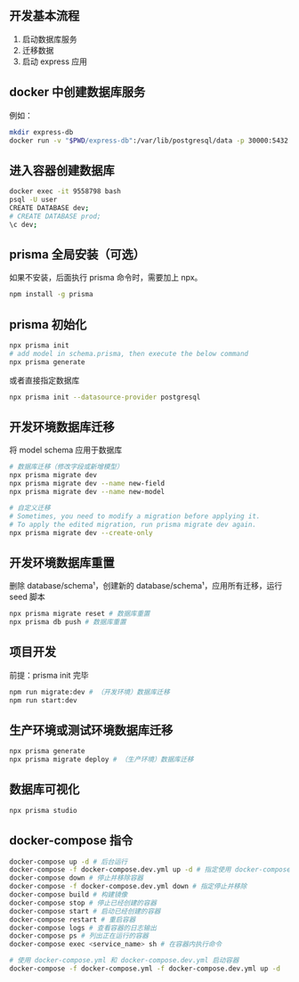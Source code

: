 ## 开发基本流程

1. 启动数据库服务
2. 迁移数据
3. 启动 express 应用

## docker 中创建数据库服务

例如：

```bash
mkdir express-db
docker run -v "$PWD/express-db":/var/lib/postgresql/data -p 30000:5432 -e POSTGRES_USER=user -e POSTGRES_PASSWORD=123456 -d postgres:14
```

## 进入容器创建数据库

```bash
docker exec -it 9558798 bash
psql -U user
CREATE DATABASE dev;
# CREATE DATABASE prod;
\c dev;
```

## prisma 全局安装（可选）

如果不安装，后面执行 prisma 命令时，需要加上 npx。

```bash
npm install -g prisma
```

## prisma 初始化

```bash
npx prisma init
# add model in schema.prisma, then execute the below command
npx prisma generate
```

或者直接指定数据库

```bash
npx prisma init --datasource-provider postgresql
```

## 开发环境数据库迁移

将 model schema 应用于数据库

```bash
# 数据库迁移（修改字段或新增模型）
npx prisma migrate dev
npx prisma migrate dev --name new-field
npx prisma migrate dev --name new-model
```

```bash
# 自定义迁移
# Sometimes, you need to modify a migration before applying it.
# To apply the edited migration, run prisma migrate dev again.
npx prisma migrate dev --create-only
```

## 开发环境数据库重置

删除 database/schema¹，创建新的 database/schema¹，应用所有迁移，运行 seed 脚本

```bash
npx prisma migrate reset # 数据库重置
npx prisma db push # 数据库重置
```

## 项目开发

前提：prisma init 完毕

```bash
npm run migrate:dev # （开发环境）数据库迁移
npm run start:dev
```

## 生产环境或测试环境数据库迁移

```bash
npx prisma generate
npx prisma migrate deploy # （生产环境）数据库迁移
```

## 数据库可视化

```bash
npx prisma studio
```

## docker-compose 指令

```bash
docker-compose up -d # 后台运行
docker-compose -f docker-compose.dev.yml up -d # 指定使用 docker-compose.dev.yml 启动容器
docker-compose down # 停止并移除容器
docker-compose -f docker-compose.dev.yml down # 指定停止并移除
docker-compose build # 构建镜像
docker-compose stop # 停止已经创建的容器
docker-compose start # 启动已经创建的容器
docker-compose restart # 重启容器
docker-compose logs # 查看容器的日志输出
docker-compose ps # 列出正在运行的容器
docker-compose exec <service_name> sh # 在容器内执行命令
```

```bash
# 使用 docker-compose.yml 和 docker-compose.dev.yml 启动容器
docker-compose -f docker-compose.yml -f docker-compose.dev.yml up -d
```
